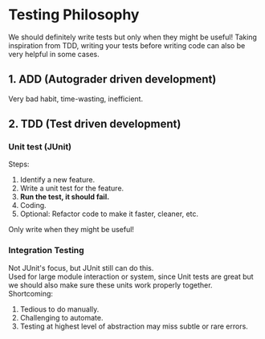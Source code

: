 # Testing Philosophy
We should definitely write tests but only when they might be useful! Taking inspiration from TDD, writing your tests before writing code can also be very helpful in some cases.
## 1. ADD (Autograder driven development)
Very bad habit, time-wasting, inefficient.
## 2. TDD (Test driven development)
### Unit test (JUnit)
Steps:
1. Identify a new feature.
2. Write a unit test for the feature.
3. **Run the test, it should fail.**
4. Coding.
5. Optional: Refactor code to make it faster, cleaner, etc.    

Only write when they might be useful!
### Integration Testing
Not JUnit's focus, but JUnit still can do this.  
Used for large module interaction or system, since Unit tests are great but we should also make sure these units work properly together.    
Shortcoming:
1. Tedious to do manually. 
2. Challenging to automate.
3. Testing at highest level of abstraction may miss subtle or rare errors.


